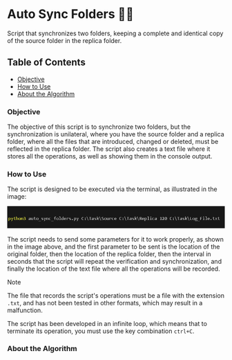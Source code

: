 

# Auto Sync Folders 📁🔄

Script that synchronizes two folders, keeping a complete and identical copy of the source folder in the replica folder. 


## Table of Contents

- [Objective](#objective)
- [How to Use](#how-to-use)
- [About the Algorithm](#about-the-algorithm)

### Objective

The objective of this script is to synchronize two folders, but the synchronization is unilateral, where you have the source folder and a replica folder, where all the files that are introduced, changed or deleted, must be reflected in the replica folder.
The script also creates a text file where it stores all the operations, as well as showing them in the console output.

### How to Use
The script is designed to be executed via the terminal, as illustrated in the image:

![an example of how to run the script.](assets/img-comand.png)

 The script needs to send some parameters for it to work properly, as shown in the image above, and the first parameter to be sent is the location of the original folder, then the location of the replica folder, then the interval in seconds that the script will repeat the verification and synchronization, and finally the location of the text file where all the operations will be recorded.
>[!NOTE]
>The file that records the script's operations must be a file with the extension `.txt`, and has not been tested in other formats, which may result in a malfunction.

The script has been developed in an infinite loop, which means that to terminate its operation, you must use the key combination `ctrl+C`.

### About the Algorithm

